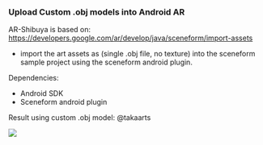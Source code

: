 <h3>Upload Custom .obj models into Android AR</h3>

AR-Shibuya is based on: https://developers.google.com/ar/develop/java/sceneform/import-assets

- import the art assets as (single .obj file, no texture) into the sceneform sample project using the sceneform android plugin.

Dependencies: 
- Android SDK
- Sceneform android plugin

Result using custom .obj model: @takaarts

![](ARGif.gif)






